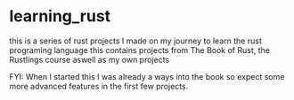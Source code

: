 # learning_rust
this is a series of rust projects I made on my journey to learn the rust programing language
this contains projects from The Book of Rust, the Rustlings course aswell as my own projects

FYI: When I started this I was already a ways into the book so expect some more advanced
features in the first few projects.
